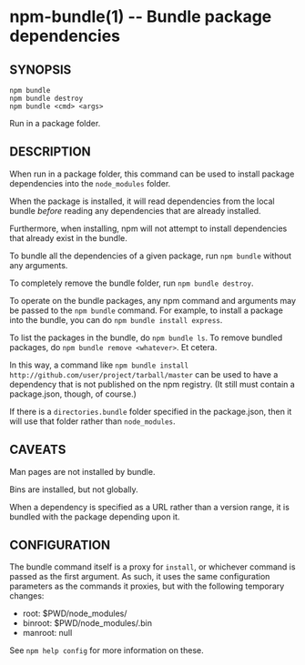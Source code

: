 npm-bundle(1) -- Bundle package dependencies
============================================

## SYNOPSIS

    npm bundle
    npm bundle destroy
    npm bundle <cmd> <args>

Run in a package folder.

## DESCRIPTION

When run in a package folder, this command can be used to install
package dependencies into the `node_modules` folder.

When the package is installed, it will read dependencies from the local
bundle *before* reading any dependencies that are already installed.

Furthermore, when installing, npm will not attempt to install
dependencies that already exist in the bundle.

To bundle all the dependencies of a given package, run `npm bundle`
without any arguments.

To completely remove the bundle folder, run `npm bundle destroy`.

To operate on the bundle packages, any npm command and arguments may be
passed to the `npm bundle` command.  For example, to install a package
into the bundle, you can do `npm bundle install express`.

To list the packages in the bundle, do `npm bundle ls`.  To remove bundled
packages, do `npm bundle remove <whatever>`.  Et cetera.

In this way, a command like
`npm bundle install http://github.com/user/project/tarball/master` can be used
to have a dependency that is not published on the npm registry.  (It still
must contain a package.json, though, of course.)

If there is a `directories.bundle` folder specified in the package.json,
then it will use that folder rather than `node_modules`.

## CAVEATS

Man pages are not installed by bundle.

Bins are installed, but not globally.

When a dependency is specified as a URL rather than a version range, it
is bundled with the package depending upon it.

## CONFIGURATION

The bundle command itself is a proxy for `install`, or whichever command
is passed as the first argument.  As such, it uses
the same configuration parameters as the commands it proxies,
but with the following temporary changes:

* root: $PWD/node_modules/
* binroot: $PWD/node_modules/.bin
* manroot: null

See `npm help config` for more information on these.
